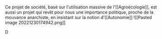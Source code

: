 Ce projet de société, basé sur l'utilisation massive de l'[[Agroécologie]], est aussi un projet qui revêt pour nous une importance politique, proche de la mouvance anarchiste, en insistant sur la notion d'[[Autonomie]] 
![[Pasted image 20221230174942.png]]

D
